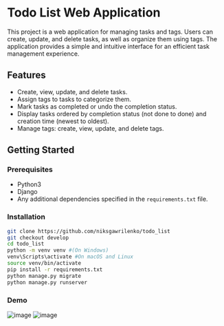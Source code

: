 ﻿# Todo List Web Application

This project is a web application for managing tasks and tags. Users can create, update, and delete tasks, as well as organize them using tags. The application provides a simple and intuitive interface for an efficient task management experience.

## Features

- Create, view, update, and delete tasks.
- Assign tags to tasks to categorize them.
- Mark tasks as completed or undo the completion status.
- Display tasks ordered by completion status (not done to done) and creation time (newest to oldest).
- Manage tags: create, view, update, and delete tags.

## Getting Started

### Prerequisites

- Python3
- Django
- Any additional dependencies specified in the `requirements.txt` file.

### Installation

   ```bash
   git clone https://github.com/niksgawrilenko/todo_list
   git checkout develop
   cd todo_list
   python -m venv venv #(On Windows)
   venv\Scripts\activate #On macOS and Linux
   source venv/bin/activate
   pip install -r requirements.txt
   python manage.py migrate
   python manage.py runserver
   ```
### Demo
![image](https://github.com/niksgawrilenko/todo_list/assets/90038040/d3e88f9d-bca9-47f8-a0f2-8c3802335ca4)
![image](https://github.com/niksgawrilenko/todo_list/assets/90038040/8193915a-31b9-450c-b657-525fea7f4aa8)





